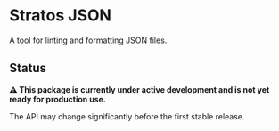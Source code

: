 # Stratos JSON

A tool for linting and formatting JSON files.

## Status

**⚠️ This package is currently under active development and is not yet ready for production use.**

The API may change significantly before the first stable release.

